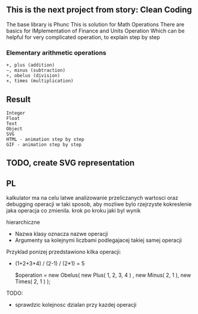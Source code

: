 ## This is the next project from story: Clean Coding 
The base library is Phunc
This is solution for Math Operations
There are basics for IMplementation of Finance and Units Operation
Which can be helpful for very complicated operation, to explain step by step
  

### Elementary arithmetic operations

    +, plus (addition)
    −, minus (subtraction)
    ÷, obelus (division)
    ×, times (multiplication)

## Result
    Integer
    Float
    Text
    Object
    SVG
    HTML - animation step by step
    GIF - animation step by step
    
    
## TODO, create SVG representation    

## PL

kalkulator ma na celu latwe analizowanie przeliczanych wartosci
oraz debugging operacji w taki sposob, aby mozliwe bylo rzejrzyste kokreslenie
jaka operacja co zmienila.
krok po kroku jaki byl wynik


hierarchiczne

+ Nazwa klasy oznacza nazwe operacji
+ Argumenty sa kolejnymi liczbami podlegajacej takiej samej operacji


Przyklad ponizej przedstawiono kilka operacji:    
* (1+2+3+4) / (2-1) / (2*1) = 5
  



    $operation = new Obelus(
                new Plus(
                    1,
                    2,
                    3,
                    4
                )
                ,
                new Minus(
                    2,
                    1
                ),
                new Times(
                    2,
                    1
                )
            );
    
    
TODO:
+ sprawdzic kolejnosc dzialan przy kazdej operacji    
